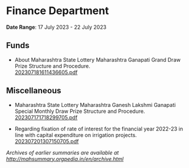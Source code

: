 # Finance Department

**Date Range**: 17 July 2023 - 22 July 2023


## Funds
- About Maharashtra State Lottery Maharashtra Ganapati Grand Draw Prize Structure and Procedure.\
  [202307181611436605.pdf](https://gr.maharashtra.gov.in/Site/Upload/Government%20Resolutions/English/202307181611436605.pdf)

## Miscellaneous
- Maharashtra State Lottery Maharashtra Ganesh Lakshmi Ganapati Special Monthly Draw Prize Structure and Procedure.\
  [202307171718299705.pdf](https://gr.maharashtra.gov.in/Site/Upload/Government%20Resolutions/English/202307171718299705.pdf)

- Regarding fixation of rate of interest for the financial year 2022-23 in line with capital expenditure on irrigation projects.\
  [202307201307150705.pdf](https://gr.maharashtra.gov.in/Site/Upload/Government%20Resolutions/English/202307201307150705.pdf)


*Archives of earlier summaries are available at http://mahsummary.orgpedia.in/en/archive.html*